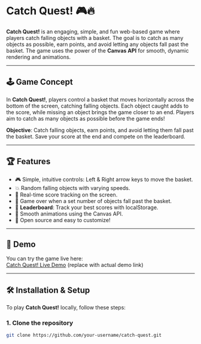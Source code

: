# Catch Quest! 🎮🔥

**Catch Quest!** is an engaging, simple, and fun web-based game where players catch falling objects with a basket. The goal is to catch as many objects as possible, earn points, and avoid letting any objects fall past the basket. The game uses the power of the **Canvas API** for smooth, dynamic rendering and animations.

---

## 🕹️ **Game Concept**
In **Catch Quest!**, players control a basket that moves horizontally across the bottom of the screen, catching falling objects. Each object caught adds to the score, while missing an object brings the game closer to an end. Players aim to catch as many objects as possible before the game ends!

**Objective**: Catch falling objects, earn points, and avoid letting them fall past the basket. Save your score at the end and compete on the leaderboard.

---

## 🏆 **Features**
- 🎮 Simple, intuitive controls: Left & Right arrow keys to move the basket.
- 💥 Random falling objects with varying speeds.
- 📝 Real-time score tracking on the screen.
- 🛑 Game over when a set number of objects fall past the basket.
- 🌟 **Leaderboard**: Track your best scores with localStorage.
- 🔄 Smooth animations using the Canvas API.
- 🔧 Open source and easy to customize!

---

## 🚀 **Demo**
You can try the game live here:  
[Catch Quest! Live Demo](https://luis33k.github.io/CatchQuest/) (replace with actual demo link)

---

## 🛠️ **Installation & Setup**

To play **Catch Quest!** locally, follow these steps:

### 1. Clone the repository
```bash
git clone https://github.com/your-username/catch-quest.git
